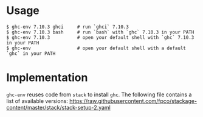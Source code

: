 # Usage
```
$ ghc-env 7.10.3 ghci     # run `ghci` 7.10.3
$ ghc-env 7.10.3 bash     # run `bash` with `ghc` 7.10.3 in your PATH
$ ghc-env 7.10.3          # open your default shell with `ghc` 7.10.3 in your PATH
$ ghc-env                 # open your default shell with a default `ghc` in your PATH
```

# Implementation

`ghc-env` reuses code from `stack` to install `ghc`.  The following file
contains a list of available versions:
<https://raw.githubusercontent.com/fpco/stackage-content/master/stack/stack-setup-2.yaml>

